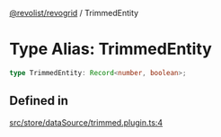 [@revolist/revogrid](README.md) / TrimmedEntity

# Type Alias: TrimmedEntity

```ts
type TrimmedEntity: Record<number, boolean>;
```

## Defined in

[src/store/dataSource/trimmed.plugin.ts:4](https://github.com/revolist/revogrid/blob/38c381e080d7e0c5d988f8833cd99eec7cce206d/src/store/dataSource/trimmed.plugin.ts#L4)
